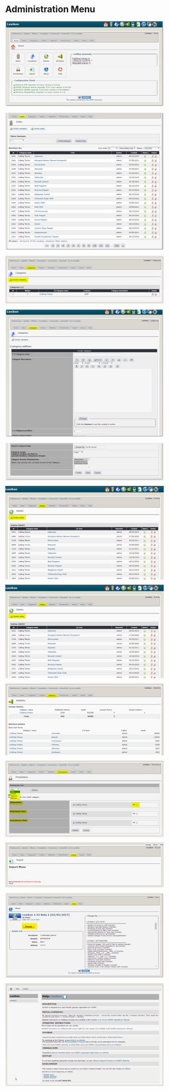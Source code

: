 # Administration Menu

![](.gitbook/assets/image001.png)

![](.gitbook/assets/img000365.png)

![](.gitbook/assets/img000374.png)

![](.gitbook/assets/img000372.png)

![](.gitbook/assets/img000373.png)

![](.gitbook/assets/img000375%20%281%29.png)

![](.gitbook/assets/img000375.png)

![](.gitbook/assets/img000377.png)

![](.gitbook/assets/img000378.png)

![](.gitbook/assets/img000379.png)

![](.gitbook/assets/img000380.png)

![](.gitbook/assets/img000381.png)


